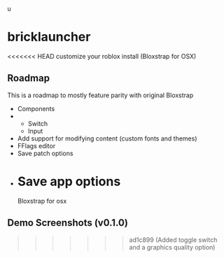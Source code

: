 u

# bricklauncher

<<<<<<< HEAD
customize your roblox install (Bloxstrap for OSX)

## Roadmap

This is a roadmap to mostly feature parity with original Bloxstrap

- Components
- - Switch
  - Input
- Add support for modifying content (custom fonts and themes)
- FFlags editor
- Save patch options
- # Save app options
  Bloxstrap for osx

## Demo Screenshots (v0.1.0)

> > > > > > > ad1c899 (Added toggle switch and a graphics quality option)
